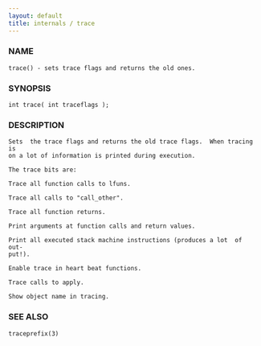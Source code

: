 ```yaml
---
layout: default
title: internals / trace
---
```


### NAME

    trace() - sets trace flags and returns the old ones.

### SYNOPSIS

    int trace( int traceflags );

### DESCRIPTION

    Sets  the trace flags and returns the old trace flags.  When tracing is
    on a lot of information is printed during execution.

    The trace bits are:

    Trace all function calls to lfuns.

    Trace all calls to "call_other".

    Trace all function returns.

    Print arguments at function calls and return values.

    Print all executed stack machine instructions (produces a lot  of  out‐
    put!).

    Enable trace in heart beat functions.

    Trace calls to apply.

    Show object name in tracing.

### SEE ALSO

    traceprefix(3)
